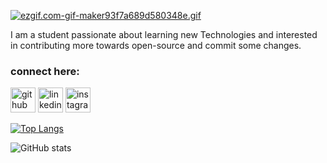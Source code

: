[![ezgif.com-gif-maker93f7a689d580348e.gif](https://s10.gifyu.com/images/ezgif.com-gif-maker93f7a689d580348e.gif)](https://gifyu.com/image/SSgpE)


I am a student passionate about learning new Technologies and interested in contributing more towards open-source and commit some changes.





### connect here:
[<img src='https://cdn.jsdelivr.net/npm/simple-icons@3.0.1/icons/github.svg' alt='github' height='40'>](https://github.com/SidharthSarangi)   [<img src='https://cdn.jsdelivr.net/npm/simple-icons@3.0.1/icons/linkedin.svg' alt='linkedin' height='40'>](https://www.linkedin.com/in/sidharth-sarangi-75332a228/)  [<img src='https://cdn.jsdelivr.net/npm/simple-icons@3.0.1/icons/instagram.svg' alt='instagram' height='40'>](https://www.instagram.com/sidharth.sarangi/)  

[![Top Langs](https://github-readme-stats.vercel.app/api/top-langs/?username=SidharthSarangi&theme=cobalt&show_icons=true)](https://github.com/anuraghazra/github-readme-stats)

![GitHub stats](https://github-readme-stats.vercel.app/api?username=SidharthSarangi&theme=radical&show_icons=true)  
